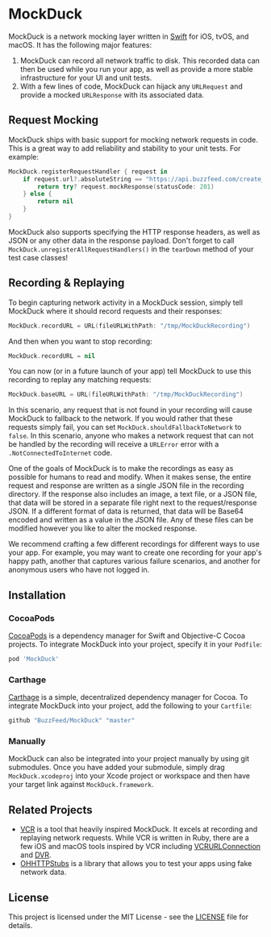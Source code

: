 # MockDuck

MockDuck is a network mocking layer written in [Swift](https://swift.org) for iOS, tvOS, and macOS. It has the following major features:

1. MockDuck can record all network traffic to disk. This recorded data can then be used while you run your app, as well as provide a more stable infrastructure for your UI and unit tests.
2. With a few lines of code, MockDuck can hijack any `URLRequest` and provide a mocked `URLResponse` with its associated data.

## Request Mocking

MockDuck ships with basic support for mocking network requests in code. This is a great way to add reliability and stability to your unit tests. For example:

```swift
MockDuck.registerRequestHandler { request in
    if request.url?.absoluteString == "https://api.buzzfeed.com/create_user" {
        return try? request.mockResponse(statusCode: 201)
    } else {
        return nil
    }
}
```

MockDuck also supports specifying the HTTP response headers, as well as JSON or any other data in the response payload. Don't forget to call `MockDuck.unregisterAllRequestHandlers()` in the `tearDown` method of your test case classes!

## Recording & Replaying

To begin capturing network activity in a MockDuck session, simply tell MockDuck where it should record requests and their responses:

```swift
MockDuck.recordURL = URL(fileURLWithPath: "/tmp/MockDuckRecording")
```

And then when you want to stop recording:

```swift
MockDuck.recordURL = nil
```

You can now (or in a future launch of your app) tell MockDuck to use this recording to replay any matching requests:

```swift
MockDuck.baseURL = URL(fileURLWithPath: "/tmp/MockDuckRecording")
```

In this scenario, any request that is not found in your recording will cause MockDuck to fallback to the network. If you would rather that these requests simply fail, you can set `MockDuck.shouldFallbackToNetwork` to `false`. In this scenario, anyone who makes a network request that can not be handled by the recording will receive a `URLError` error with a `.NotConnectedToInternet` code.

One of the goals of MockDuck is to make the recordings as easy as possible for humans to read and modify. When it makes sense, the entire request and response are written as a single JSON file in the recording directory. If the response also includes an image, a text file, or a JSON file, that data will be stored in a separate file right next to the request/response JSON. If a different format of data is returned, that data will be Base64 encoded and written as a value in the JSON file. Any of these files can be modified however you like to alter the mocked response.

We recommend crafting a few different recordings for different ways to use your app. For example, you may want to create one recording for your app's happy path, another that captures various failure scenarios, and another for anonymous users who have not logged in.

## Installation

### CocoaPods

[CocoaPods](https://cocoapods.org/) is a dependency manager for Swift and Objective-C Cocoa projects. To integrate MockDuck into your project, specify it in your `Podfile`:

```ruby
pod 'MockDuck'
```

### Carthage

[Carthage](https://github.com/Carthage/Carthage) is a simple, decentralized dependency manager for Cocoa. To integrate MockDuck into your project, add the following to your `Cartfile`:

```ruby
github "BuzzFeed/MockDuck" "master"
```

### Manually

MockDuck can also be integrated into your project manually by using git submodules. Once you have added your submodule, simply drag `MockDuck.xcodeproj` into your Xcode project or workspace and then have your target link against `MockDuck.framework`.

## Related Projects

* [VCR](https://github.com/vcr/vcr) is a tool that heavily inspired MockDuck. It excels at recording and replaying network requests. While VCR is written in Ruby, there are a few iOS and macOS tools inspired by VCR including [VCRURLConnection](https://github.com/dstnbrkr/VCRURLConnection) and [DVR](https://github.com/venmo/DVR).
* [OHHTTPStubs](https://github.com/AliSoftware/OHHTTPStubs) is a library that allows you to test your apps using fake network data.

## License

This project is licensed under the MIT License - see the [LICENSE](LICENSE) file for details.
